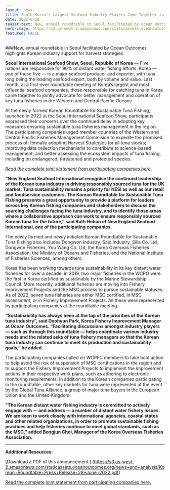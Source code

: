 ```yaml
---
layout: news
title: South Korea’s Largest Seafood Industry Players Come Together to Support Sustainable Tuna
date: 2022-6-28
teaser-text: New, annual roundtable in Seoul facilitated by Ocean Outcomes highlights Korean industry support for harvest strategies.
hero-image: https://s3.us-west-2.amazonaws.com/staticassets.oceanoutcomes.org/news+and+analysis/hero+images/korea-tuna-sustainability-industy-roundtable-meeting-hero.png
featured: FALSE
---
```

###New, annual roundtable in Seoul facilitated by Ocean Outcomes highlights Korean industry support for harvest strategies

**Seoul International Seafood Show, Seoul, Republic of Korea** — Five nations are responsible for 90% of distant water fishing efforts. Korea — one of these five — is a major seafood producer and exporter, with tuna long being the leading seafood export, both by volume and value. Last month, at a first-ever roundtable meeting of Korea’s largest and most influential seafood companies, those responsible for catching tuna in Korea came together to jointly advocate for better management and operation of key tuna fisheries in the Western and Central Pacific Oceans.

At the newly formed Korean Roundtable for Sustainable Tuna Fishing, launched in 2022 at the Seoul International Seafood Show, participants expressed their concerns over the continued delay in adopting key measures ensuring sustainable tuna fisheries management in the region. The participating companies urged member countries of the Western and Central Pacific Fisheries Management Commision to expedite the promised process of: formally adopting Harvest Strategies for all tuna stocks; improving data collection mechanisms to contribute to science-based management; and better assessing the ecosystem impacts of tuna fishing, including on endangered, threatened and protected species.

*<a href="https://s3.us-west-2.amazonaws.com/staticassets.oceanoutcomes.org/supporting+documents/Final+Joint+Statement+-+Korean+Roundtable+for+Sustainable+Tuna+Fishing+2022+KOR+%26+ENG.pdf" target="_blank">Read the complete joint statement from participating companies here.</a>*

**“New England Seafood International recognise the continued leadership of the Korean tuna industry in driving responsibly sourced tuna for the UK market. Tuna sustainability remains a priority for NESI as well as our retail and foodservice customers. The Korean Roundtable for Sustainable Tuna Fishing presents a great opportunity to provide a platform for leaders across key Korean fishing companies and stakeholders to discuss the sourcing challenges facing the tuna industry, and to identify those areas where a collaborative approach can work to ensure responsibly sourced Korean tuna for the future,” said Ruth Hoban of New England Seafood International, one of the participating companies.**

The newly formed and newly initiated Korean Roundtable for Sustainable Tuna Fishing also includes Dongwon Industry, Sajo Industry, Silla Co. Ltd, Dongwon Fisheries, You Wang Co. Ltd, the Korea Overseas Fisheries Association, the Ministry of Oceans and Fisheries, and the National Institute of Fisheries Sciences, among others.

Korea has been working towards tuna sustainability in its key distant water fisheries for over a decade: in 2019, two major fisheries in the WCPO were the first in Korea certified as sustainable by the Marine Stewardship Council. More recently, additional fisheries are moving into Fishery Improvement Projects and the MSC process to pursue sustainable statuses. As of 2022, seven tuna fisheries are either MSC certified, in MSC assessment, or in Fishery Improvement Projects. All these were represented by participating companies at the roundtable meeting. 

**“Sustainability has always been at the top of the priorities of the Korean tuna industry”, said Doohyun Park, Korea Fishery Improvement Manager at Ocean Outcomes. “Facilitating discussions amongst industry players — such as through this roundtable — helps coordinate various industry needs and the related asks of tuna fishery managers so that the Korean tuna industry can continue to meet its production and sustainability goals,” he added.**

The participating companies called on WCPFC members to take bold action to help avoid the risk of suspension of MSC certifications in the region and to support the Fishery Improvement Projects to implement the improvement actions in their respective work plans, such as adhering to electronic monitoring requirements.
In addition to the Korean companies participating in the roundtable, other key markets for tuna were represented at the event by the Global Tuna Alliance, a group of major tuna buyers in the European Union and the United Kingdom.

**"The Korean distant water fishing industry is committed to actively engage with — and address — a number of distant water fishery issues. We are keen to work closely with international agencies, coastal states and other related organizations, in order to promote sustainable fishing practices and help fisheries continue to meet global standards, such as the MSC," added Bongjun Choi, Manager of the Korea Overseas Fisheries Association.**

----

**Additional Resources:**

[Download a PDF of this announcement.] (https://s3.us-west-2.amazonaws.com/staticassets.oceanoutcomes.org/news+and+analysis/Korean+Roundtable+Press+Release+28+June+2022.pdf)

<a href="https://s3.us-west-2.amazonaws.com/staticassets.oceanoutcomes.org/supporting+documents/Final+Joint+Statement+-+Korean+Roundtable+for+Sustainable+Tuna+Fishing+2022+KOR+%26+ENG.pdf" target="_blank">Read the complete joint statement from participating companies here.</a>

